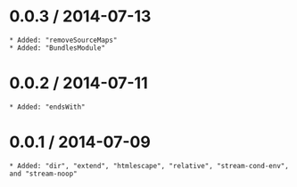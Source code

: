 0.0.3 / 2014-07-13
==================

    * Added: "removeSourceMaps"
    * Added: "BundlesModule"

0.0.2 / 2014-07-11
==================

    * Added: "endsWith"

0.0.1 / 2014-07-09
==================

    * Added: "dir", "extend", "htmlescape", "relative", "stream-cond-env", and "stream-noop"

